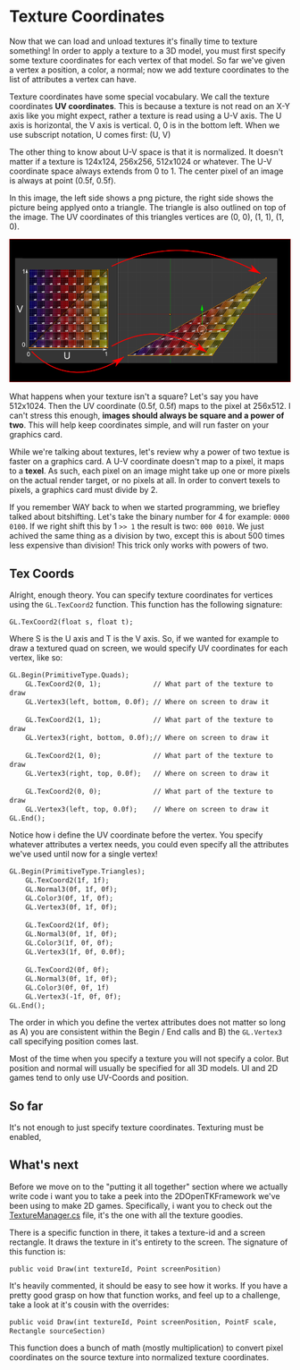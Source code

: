 # Texture Coordinates

Now that we can load and unload textures it's finally time to texture something! In order to apply a texture to a 3D model, you must first specify some texture coordinates for each vertex of that model. So far we've given a vertex a position, a color, a normal; now we add texture coordinates to the list of attributes a vertex can have.

Texture coordinates have some special vocabulary. We call the texture coordinates __UV coordinates__. This is because a texture is not read on an X-Y axis like you might expect, rather a texture is read using a U-V axis. The U axis is horizontal, the V axis is vertical. 0, 0 is in the bottom left. When we use subscript notation, U comes first: (U, V)

The other thing to know about U-V space is that it is normalized. It doesn't matter if a texture is 124x124, 256x256, 512x1024 or whatever. The U-V coordinate space always extends from 0 to 1. The center pixel of an image is always at point (0.5f, 0.5f).

In this image, the left side shows a png picture, the right side shows the picture being applyed onto a triangle. The triangle is also outlined on top of the image. The UV coordinates of this triangles vertices are (0, 0), (1, 1), (1, 0). 

![UV](gl_uv.png)

What happens when your texture isn't a square? Let's say you have 512x1024. Then the UV coordinate (0.5f, 0.5f) maps to the pixel at  256x512. I can't stress this enough, __images should always be square and a power of two__. This will help keep coordinates simple, and will run faster on your graphics card.

While we're talking about textures, let's review why a power of two textue is faster on a graphics card. A U-V coordinate doesn't map to a pixel, it maps to a __texel__. As such, each pixel on an image might take up one or more pixels on the actual render target, or no pixels at all. In order to convert texels to pixels, a graphics card must divide by 2.

If you remember WAY back to when we started programming, we briefley talked about bitshifting. Let's take the binary number for 4 for example: ```0000 0100```. If we right shift this by 1 ```>> 1``` the result is two: ```000 0010```. We just achived the same thing as a division by two, except this is about 500 times less expensive than division! This trick only works with powers of two.

## Tex Coords

Alright, enough theory. You can specify texture coordinates for vertices using the ```GL.TexCoord2``` function. This function has the following signature:

```
GL.TexCoord2(float s, float t);
```

Where S is the U axis and T is the V axis. So, if we wanted for example to draw a textured quad on screen, we would specify UV coordinates for each vertex, like so:

```
GL.Begin(PrimitiveType.Quads);
    GL.TexCoord2(0, 1);             // What part of the texture to draw
    GL.Vertex3(left, bottom, 0.0f); // Where on screen to draw it
    
    GL.TexCoord2(1, 1);             // What part of the texture to draw
    GL.Vertex3(right, bottom, 0.0f);// Where on screen to draw it
    
    GL.TexCoord2(1, 0);             // What part of the texture to draw
    GL.Vertex3(right, top, 0.0f);   // Where on screen to draw it
    
    GL.TexCoord2(0, 0);             // What part of the texture to draw
    GL.Vertex3(left, top, 0.0f);    // Where on screen to draw it
GL.End();
```

Notice how i define the UV coordinate before the vertex. You specify whatever attributes a vertex needs, you could even specify all the attributes we've used until now for a single vertex!

```
GL.Begin(PrimitiveType.Triangles);
    GL.TexCoord2(1f, 1f);
    GL.Normal3(0f, 1f, 0f);
    GL.Color3(0f, 1f, 0f);
    GL.Vertex3(0f, 1f, 0f);
    
    GL.TexCoord2(1f, 0f);
    GL.Normal3(0f, 1f, 0f);
    GL.Color3(1f, 0f, 0f);
    GL.Vertex3(1f, 0f, 0.0f);
    
    GL.TexCoord2(0f, 0f);
    GL.Normal3(0f, 1f, 0f);
    GL.Color3(0f, 0f, 1f)
    GL.Vertex3(-1f, 0f, 0f);
GL.End();
```

The order in which you define the vertex attributes does not matter so long as A) you are consistent within the Begin / End calls and B) the ```GL.Vertex3``` call specifying position comes last. 

Most of the time when you specify a texture you will not specify a color. But position and normal will usually be specified for all 3D models. UI and 2D games tend to only use UV-Coords and position.

## So far
It's not enough to just specify texture coordinates. Texturing must be enabled, 

## What's next
Before we move on to the "putting it all together" section where we actually write code i want you to take a peek into the 2DOpenTKFramework we've been using to make 2D games. Specifically, i want you to check out the [TextureManager.cs](https://github.com/gszauer/2DOpenTKFramework/blob/master/2DFramework/Framework/TextureManager.cs) file, it's the one with all the texture goodies. 

There is a specific function in there, it takes a texture-id and a screen rectangle. It draws the texture in it's entirety to the screen. The signature of this function is:

```
public void Draw(int textureId, Point screenPosition)
```

It's heavily commented, it should be easy to see how it works. If you have a pretty good grasp on how that function works, and feel up to a challenge, take a look at it's cousin with the overrides:

```
public void Draw(int textureId, Point screenPosition, PointF scale, Rectangle sourceSection)
```

This function does a bunch of math (mostly multiplication) to convert pixel coordinates on the source texture into normalized texture coordinates.